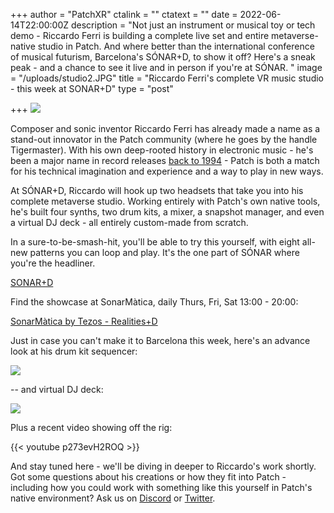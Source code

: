 +++
author = "PatchXR"
ctalink = ""
ctatext = ""
date = 2022-06-14T22:00:00Z
description = "Not just an instrument or musical toy or tech demo - Riccardo Ferri is building a complete live set and entire metaverse-native studio in Patch. And where better than the international conference of musical futurism, Barcelona's SÓNAR+D, to show it off? Here's a sneak peak - and a chance to see it live and in person if you're at SÓNAR. "
image = "/uploads/studio2.JPG"
title = "Riccardo Ferri's complete VR music studio - this week at SONAR+D"
type = "post"

+++
![](/uploads/studio2.JPG)

Composer and sonic inventor Riccardo Ferri has already made a name as a stand-out innovator in the Patch community (where he goes by the handle Tigermaster). With his own deep-rooted history in electronic music - he's been a major name in record releases [back to 1994](https://www.discogs.com/artist/47582-Riccardo-Ferri?sort=year%2Casc&limit=25&type=Credits&filter_anv=0) - Patch is both a match for his technical imagination and experience and a way to play in new ways.

At SÓNAR+D, Riccardo will hook up two headsets that take you into his complete metaverse studio. Working entirely with Patch's own native tools, he's built four synths, two drum kits, a mixer, a snapshot manager, and even a virtual DJ deck - all entirely custom-made from scratch.

In a sure-to-be-smash-hit, you'll be able to try this yourself, with eight all-new patterns you can loop and play. It's the one part of SÓNAR where you're the headliner.

[SONAR+D](https://sonarplusd.com)

Find the showcase at SonarMàtica, daily Thurs, Fri, Sat 13:00 - 20:00:

[SonarMàtica by Tezos - Realities+D](https://sonar.es/en/2022/artists/sonarmatica-by-tezos-realities-d)

Just in case you can't make it to Barcelona this week, here's an advance look at his drum kit sequencer:

![](/uploads/seqdrums_x5_r18.PNG)

\-- and virtual DJ deck:

![](/uploads/deck.JPG)

Plus a recent video showing off the rig:

{{< youtube p273evH2ROQ >}}

And stay tuned here - we'll be diving in deeper to Riccardo's work shortly. Got some questions about his creations or how they fit into Patch - including how you could work with something like this yourself in Patch's native environment? Ask us on [Discord](https://discord.gg/s3AjXepvWR) or [Twitter](https://twitter.com/patch_xr).